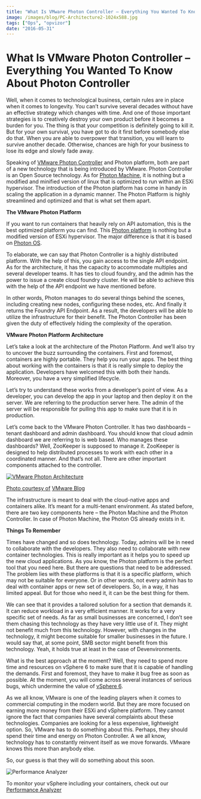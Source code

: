 ```yaml
---
title: "What Is VMware Photon Controller – Everything You Wanted To Know About Photon Controller"
image: /images/blog/PC-Architecture2-1024x588.jpg
tags: ["Ops", "opvizor"]
date: "2016-05-31"
---
```


# What Is VMware Photon Controller – Everything You Wanted To Know About Photon Controller

Well, when it comes to technological business, certain rules are in place when it comes to longevity. You can’t survive several decades without have an effective strategy which changes with time. And one of those important strategies is to creatively destroy your own product before it becomes a burden for you. The thing is that your competition is definitely going to kill it. But for your own survival, you have got to do it first before somebody else do that. When you are able to overpower that transition, you will learn to survive another decade. Otherwise, chances are high for your business to lose its edge and slowly fade away.

Speaking of [VMware Photon Controller](http://blogs.vmware.com/cloudnative/vmware-photon-controller-deep-dive/) and Photon platform, both are part of a new technology that is being introduced by VMware. Photon Controller is an Open Source technology. As for [Photon Machine](http://thenewstack.io/vmwares-photon-platform-and-how-it-treats-containers/), it is nothing but a modified and minified version of linux that is optimized to run within an ESXi hypervisor. The introduction of the Photon platform has come in handy in scaling the application in a dynamic manner. The Photon Platform is highly streamlined and optimized and that is what set them apart.

**The VMware Photon Platform**

If you want to run containers that heavily rely on API automation, this is the best optimized platform you can find. This [Photon platform](http://blogs.vmware.com/cloudnative/vmware-photon-controller-deep-dive/) is nothing but a modified version of ESXi hypervisor. The major difference is that it is based on [Photon OS](https://vmware.github.io/photon/).

To elaborate, we can say that Photon Controller is a highly distributed platform. With the help of this, you gain access to the single API endpoint. As for the architecture, it has the capacity to accommodate multiples and several developer teams. It has ties to cloud foundry, and the admin has the power to issue a create cloud foundry cluster. He will be able to achieve this with the help of the API endpoint we have mentioned before.

In other words, Photon manages to do several things behind the scenes, including creating new nodes, configuring these nodes, etc. And finally it returns the Foundry API Endpoint. As a result, the developers will be able to utilize the infrastructure for their benefit. The Photon Controller has been given the duty of effectively hiding the complexity of the operation.

**VMware Photon Platform Architecture**

Let’s take a look at the architecture of the Photon Platform. And we’ll also try to uncover the buzz surrounding the containers. First and foremost, containers are highly portable. They help you run your apps. The best thing about working with the containers is that it is really simple to deploy the application. Developers have welcomed this with both their hands. Moreover, you have a very simplified lifecycle.

Let’s try to understand these works from a developer’s point of view. As a developer, you can develop the app in your laptop and then deploy it on the server. We are referring to the production server here. The admin of the server will be responsible for pulling this app to make sure that it is in production.

Let’s come back to the VMware Photon Controller. It has two dashboards – tenant dashboard and admin dashboard. You should know that cloud admin dashboard we are referring to is web based. Who manages these dashboards? Well, ZooKeeper is supposed to manage it. ZooKeeper is designed to help distributed processes to work with each other in a coordinated manner. And that’s not all. There are other important components attached to the controller.

[![VMware Photon Architecture](/images/blog/PC-Architecture2-1024x588.jpg)](http://blogs.vmware.com/cloudnative/vmware-photon-controller-deep-dive/)

[](http://blogs.vmware.com/cloudnative/vmware-photon-controller-deep-dive/)

[Photo courtesy of](http://blogs.vmware.com/cloudnative/vmware-photon-controller-deep-dive/) [VMware Blog](http://blogs.vmware.com/cloudnative/vmware-photon-controller-deep-dive/)

The infrastructure is meant to deal with the cloud-native apps and containers alike. It’s meant for a multi-tenant environment. As stated before, there are two key components here – the Photon Machine and the Photon Controller. In case of Photon Machine, the Photon OS already exists in it.

**Things To Remember**

Times have changed and so does technology. Today, admins will be in need to collaborate with the developers. They also need to collaborate with new container technologies. This is really important as it helps you to speed up the new cloud applications. As you know, the Photon platform is the perfect tool that you need here. But there are questions that need to be addressed. The problem lies with these platforms is that it is a specific platform, which may not be suitable for everyone. Or in other words, not every admin has to deal with container apps or new set of developers. So, in a way, it has limited appeal. But for those who need it, it can be the best thing for them.

We can see that it provides a tailored solution for a section that demands it. It can reduce workload in a very efficient manner. It works for a very specific set of needs. As far as small businesses are concerned, I don’t see them chasing this technology as they have very little use of it. They might not benefit much from this technology. However, with changes in the technology, it might become suitable for smaller businesses in the future. I would say that, at some point, SMB sector might benefit from this technology. Yeah, it holds true at least in the case of Devenvironments.

What is the best approach at the moment? Well, they need to spend more time and resources on vSphere 6 to make sure that it is capable of handling the demands. First and foremost, they have to make it bug free as soon as possible. At the moment, you will come across several instances of serious bugs, which undermine the value of [vSphere 6](https://my.vmware.com/en/web/vmware/info/slug/datacenter_cloud_infrastructure/vmware_vsphere/6_0).

As we all know, VMware is one of the leading players when it comes to commercial computing in the modern world. But they are more focused on earning more money from their ESXi and vSphere platform. They cannot ignore the fact that companies have several complaints about these technologies. Companies are looking for a less expensive, lightweight option. So, VMware has to do something about this. Perhaps, they should spend their time and energy on Photon Controller. A we all know, technology has to constantly reinvent itself as we move forwards. VMware knows this more than anybody else. 

So, our guess is that they will do something about this soon.

![Performance Analyzer](/images/blog/perfanalyzer.png)

To monitor your vSphere including your containers, check out our [Performance Analyzer](http://try.opvizor.com/perfanalyzer/)
